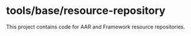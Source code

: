 tools/base/resource-repository
==============================

This project contains code for AAR and Framework resource repositories.
